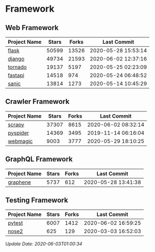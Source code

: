 # Framework

## Web Framework

| Project Name | Stars | Forks | Last Commit |
| ------------ | ----- | ----- | ----------- |
| [flask](https://github.com/pallets/flask) | 50599 | 13526 | 2020-05-28 15:53:14 |
| [django](https://github.com/django/django) | 49734 | 21593 | 2020-06-02 12:37:16 |
| [tornado](https://github.com/tornadoweb/tornado) | 19137 | 5197 | 2020-05-25 02:23:09 |
| [fastapi](https://github.com/tiangolo/fastapi) | 14518 | 974 | 2020-05-24 06:48:52 |
| [sanic](https://github.com/huge-success/sanic) | 13814 | 1273 | 2020-05-14 10:45:29 |

## Crawler Framework

| Project Name | Stars | Forks | Last Commit |
| ------------ | ----- | ----- | ----------- |
| [scrapy](https://github.com/scrapy/scrapy) | 37307 | 8615 | 2020-06-02 08:32:14 |
| [pyspider](https://github.com/binux/pyspider) | 14369 | 3495 | 2019-11-14 06:16:04 |
| [webmagic](https://github.com/code4craft/webmagic) | 9003 | 3777 | 2020-05-29 18:10:25 |

## GraphQL Framework

| Project Name | Stars | Forks | Last Commit |
| ------------ | ----- | ----- | ----------- |
| [graphene](https://github.com/graphql-python/graphene) | 5737 | 612 | 2020-05-28 13:41:38 |

## Testing Framework

| Project Name | Stars | Forks | Last Commit |
| ------------ | ----- | ----- | ----------- |
| [pytest](https://github.com/pytest-dev/pytest) | 6007 | 1412 | 2020-06-02 16:59:25 |
| [nose2](https://github.com/nose-devs/nose2) | 625 | 129 | 2020-03-03 16:52:03 |

*Update Date: 2020-06-03T01:00:34*